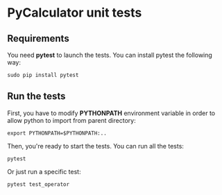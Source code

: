 # PyCalculator unit tests

## Requirements

You need **pytest** to launch the tests. You can install pytest the following way:

```
sudo pip install pytest
```

## Run the tests

First, you have to modify **PYTHONPATH** environment variable in order to allow python to import from parent directory:

```
export PYTHONPATH=$PYTHONPATH:..
```

Then, you're ready to start the tests. You can run all the tests:

```
pytest
```

Or just run a specific test:

```
pytest test_operator
```